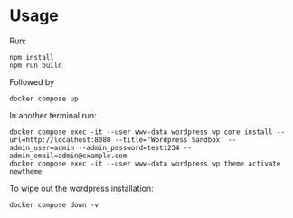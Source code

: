 # Usage

Run:
```
npm install
npm run build
```

Followed by
```
docker compose up
```

In another terminal run:
```
docker compose exec -it --user www-data wordpress wp core install --url=http://localhost:8080 --title='Wordpress Sandbox' --admin_user=admin --admin_password=test1234 --admin_email=admin@example.com
docker compose exec -it --user www-data wordpress wp theme activate newtheme
```


To wipe out the wordpress installation:
```
docker compose down -v
```
